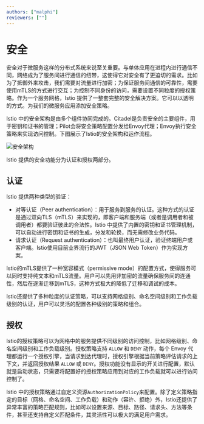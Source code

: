 ```yaml
---
authors: ["malphi"]
reviewers: [""]
---
```


# 安全

安全对于微服务这样的分布式系统来说至关重要。与单体应用在进程内进行通信不同，网络成为了服务间进行通信的纽带，这使得它对安全有了更迫切的需求。比如为了抵御外来攻击，我们需要对流量进行加密；为保证服务间通信的可靠性，需要使用mTLS的方式进行交互；为控制不同身份的访问，需要设置不同粒度的授权策略。作为一个服务网格，Istio 提供了一整套完整的安全解决方案。它可以以透明的方式。为我们的微服务应用添加安全策略。

Istio 中的安全架构是由多个组件协同完成的。Citadel是负责安全的主要组件，用于密钥和证书的管理；Pilot会将安全策略配置分发给Envoy代理；Envoy执行安全策略来实现访问控制。下图展示了Istio的安全架构和运作流程。

![安全架构](https://tva1.sinaimg.cn/large/007S8ZIlly1ggyz4y4a5ij31pc0u0dlr.jpg)



Istio 提供的安全功能分为认证和授权两部分。

## 认证

Istio 提供两种类型的验证：

- 对等认证（Peer authentication）：用于服务到服务的认证。这种方式的认证是通过双向TLS（mTLS）来实现的，即客户端和服务端（或者是调用者和被调用者）都要验证彼此的合法性。Istio 中提供了内置的密钥和证书管理机制，可以自动进行密钥和证书的生成，分发和轮换，而无需修改业务代码。
- 请求认证（Request authentication）：也叫最终用户认证，验证终端用户或客户端。Istio使用目前业界流行的JWT（JSON Web Token）作为实现方案。

Istio的mTLS提供了一种宽容模式（permissive mode）的配置方式，使得服务可以同时支持纯文本和mTLS流量。用户可以先用非加密的流量确保服务间的连通性，然后在逐渐迁移到mTLS，这种方式极大的降低了迁移和调试的成本。

Istio还提供了多种粒度的认证策略，可以支持网格级别、命名空间级别和工作负载级别的认证，用户可以灵活的配置各种级别的策略和组合。

## 授权

Istio的授权策略可以为网格中的服务提供不同级别的访问控制，比如网格级别、命名空间级别和工作负载级别。授权策略支持 `ALLOW` 和 `DENY` 动作，每个 Envoy 代理都运行一个授权引擎，当请求到达代理时，授权引擎根据当前策略评估请求的上下文，并返回授权结果 `ALLOW` 或 `DENY`。授权功能没有显示的开关进行配置，默认就是启动状态，只需要将配置好的授权策略应用到对应的工作负载就可以进行访问控制了。

Istio 中的授权策略通过自定义资源`AuthorizationPolicy`来配置。除了定义策略指定的目标（网格、命名空间、工作负载）和动作（容许、拒绝）外，Istio还提供了异常丰富的策略匹配规则，比如可以设置来源、目标、路径、请求头、方法等条件，甚至还支持自定义匹配条件，其灵活性可以极大的满足用户需求。

